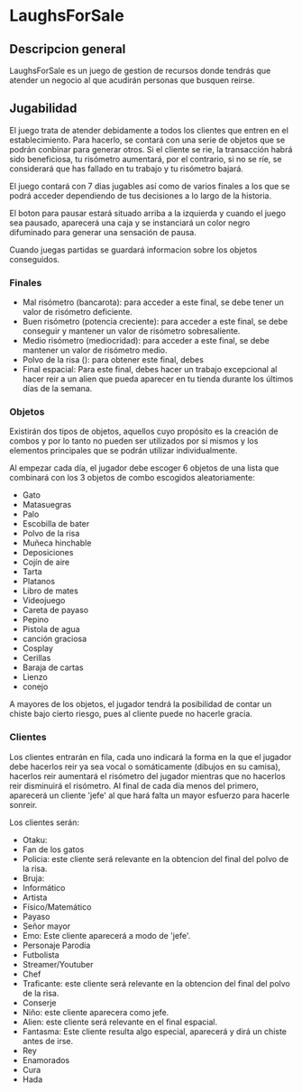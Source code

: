 # LaughsForSale

## Descripcion general

LaughsForSale es un juego de gestion de recursos donde tendrás que atender un negocio al que acudirán personas que busquen reirse.

## Jugabilidad

El juego trata de atender debidamente a todos los clientes que entren en el establecimiento. Para hacerlo, se contará con una serie de objetos que se podrán conbinar para generar otros. Si el cliente se rie, la transacción habrá sido beneficiosa, tu risómetro aumentará, por el contrario, si no se ríe, se considerará que has fallado en tu trabajo y tu risómetro bajará.

El juego contará con 7 dias jugables así como de varios finales a los que se podrá acceder dependiendo de tus decisiones a lo largo de la historia.

El boton para pausar estará situado arriba a la izquierda y cuando el juego sea pausado, aparecerá una caja y se instanciará un color negro difuminado para generar una sensación de pausa.

Cuando juegas partidas se guardará informacion sobre los objetos conseguidos.

### Finales
- Mal risómetro (bancarota): para acceder a este final, se debe tener un valor de risómetro deficiente.
- Buen risómetro (potencia creciente): para acceder a este final, se debe conseguir y mantener un valor de risómetro sobresaliente.
- Medio risómetro (mediocridad): para acceder a este final, se debe mantener un valor de risómetro medio.
- Polvo de la risa (): para obtener este final, debes 
- Final espacial: Para este final, debes hacer un trabajo excepcional al hacer reir a un alien que pueda aparecer en tu tienda durante los últimos días de la semana.

### Objetos

Existirán dos tipos de objetos, aquellos cuyo propósito es la creación de combos y por lo tanto no pueden ser utilizados por sí mismos y los elementos principales que se podrán utilizar individualmente.

Al empezar cada día, el jugador debe escoger 6 objetos de una lista que combinará con los 3 objetos de combo escogidos aleatoriamente:
- Gato
- Matasuegras
- Palo
- Escobilla de bater
- Polvo de la risa
- Muñeca hinchable
- Deposiciones
- Cojín de aire
- Tarta
- Platanos
- Libro de mates
- Videojuego
- Careta de payaso
- Pepino
- Pistola de agua
- canción graciosa
- Cosplay
- Cerillas
- Baraja de cartas
- Lienzo
- conejo

A mayores de los objetos, el jugador tendrá la posibilidad de contar un chiste bajo cierto riesgo, pues al cliente puede no hacerle gracia.

### Clientes

Los clientes entrarán en fila, cada uno indicará la forma en la que el jugador debe hacerlos reir ya sea vocal o somáticamente (dibujos en su camisa), hacerlos reir aumentará el risómetro del jugador mientras que no hacerlos reir disminuirá el risómetro. Al final de cada día menos del primero, aparecerá un cliente 'jefe' al que hará falta un mayor esfuerzo para hacerle sonreir.

Los clientes serán:
- Otaku:
- Fan de los gatos
- Policia: este cliente será relevante en la obtencion del final del polvo de la risa.
- Bruja:
- Informático
- Artista
- Físico/Matemático
- Payaso
- Señor mayor
- Emo: Este cliente aparecerá a modo de 'jefe'.
- Personaje Parodia
- Futbolista
- Streamer/Youtuber
- Chef
- Traficante: este cliente será relevante en la obtencion del final del polvo de la risa.
- Conserje
- Niño: este cliente aparecera como jefe.
- Alien: este cliente será relevante en el final espacial.
- Fantasma: Este cliente resulta algo especial, aparecerá y dirá un chiste antes de irse.
- Rey
- Enamorados
- Cura
- Hada
